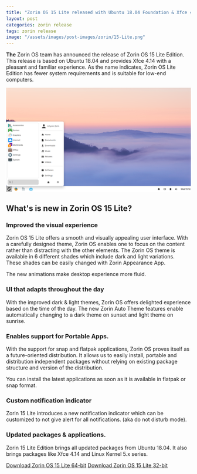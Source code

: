 ```yaml
---
title: "Zorin OS 15 Lite released with Ubuntu 18.04 Foundation & Xfce 4.14"
layout: post
categories: zorin release
tags: zorin release
image: "/assets/images/post-images/zorin/15-Lite.png"
---
```


**The** Zorin OS team has announced the release of Zorin OS 15 Lite Edition. This release is based on Ubuntu 18.04 and provides Xfce 4.14 with a pleasant and familiar experience. As the name indicates, Zorin OS Lite Edition has fewer system requirements and is suitable for low-end computers.

![Zorin OS 15 Lite Preview](/assets/images/post-images/zorin/15-Lite.png)

## What's is new in Zorin OS 15 Lite?

### Improved the visual experience
Zorin OS 15 Lite offers a smooth and visually appealing user interface. With a carefully designed theme, Zorin OS enables one to focus on the content rather than distracting with the other elements. The Zorin OS theme is available in 6 different shades which include dark and light variations. These shades can be easily changed with Zorin Appearance App.

The new animations make desktop experience more fluid.

### UI that adapts throughout the day
With the improved dark & light themes, Zorin OS offers delighted experience based on the time of the day. The new Zorin Auto Theme features enable automatically changing to a dark theme on sunset and light theme on sunrise.

### Enables support for Portable Apps.
With the support for snap and flatpak applications, Zorin OS proves itself as a future-oriented distribution. It allows us to easily install, portable and distribution independent packages without relying on existing package structure and version of the distribution.

You can install the latest applications as soon as it is available in flatpak or snap format.

### Custom notification indicator
Zorin 15 Lite introduces a new notification indicator which can be customized to not give alert for all notifications. (aka do not disturb mode).

### Updated packages & applications.
Zorin 15 Lite Edition brings all updated packages from Ubuntu 18.04. It also brings packages like Xfce 4.14 and Linux Kernel 5.x series.

<a class="download-link" href="https://zorinos.com/download/15/lite/64/">Download Zorin OS 15 Lite 64-bit</a>
<a class="download-link" href="https://zorinos.com/download/15/lite/32/">Download Zorin OS 15 Lite 32-bit</a>